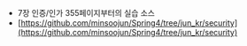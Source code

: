 - 7장 인증/인가 355페이지부터의 실습 소스
- [https://github.com/minsoojun/Spring4/tree/jun_kr/security](https://github.com/minsoojun/Spring4/tree/jun_kr/security)